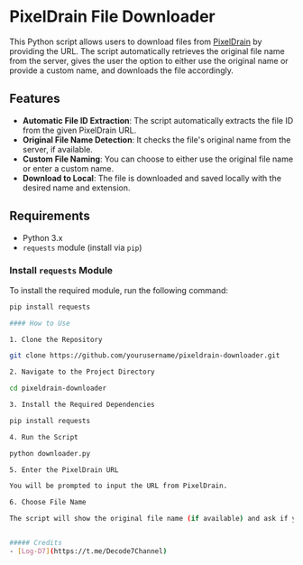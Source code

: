 
# PixelDrain File Downloader

This Python script allows users to download files from [PixelDrain](https://pixeldrain.com) by providing the URL. The script automatically retrieves the original file name from the server, gives the user the option to either use the original name or provide a custom name, and downloads the file accordingly.

## Features

- **Automatic File ID Extraction**: The script automatically extracts the file ID from the given PixelDrain URL.
- **Original File Name Detection**: It checks the file's original name from the server, if available.
- **Custom File Naming**: You can choose to either use the original file name or enter a custom name.
- **Download to Local**: The file is downloaded and saved locally with the desired name and extension.

## Requirements

- Python 3.x
- `requests` module (install via `pip`)

### Install `requests` Module
To install the required module, run the following command:

```bash
pip install requests

#### How to Use

1. Clone the Repository

git clone https://github.com/yourusername/pixeldrain-downloader.git

2. Navigate to the Project Directory

cd pixeldrain-downloader

3. Install the Required Dependencies

pip install requests

4. Run the Script

python downloader.py

5. Enter the PixelDrain URL

You will be prompted to input the URL from PixelDrain.

6. Choose File Name

The script will show the original file name (if available) and ask if you want to use that name. You can confirm or provide a custom file name.


##### Credits
- [Log-D7](https://t.me/Decode7Channel)
